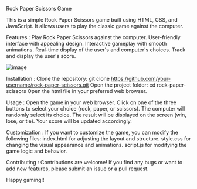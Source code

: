 Rock Paper Scissors Game

This is a simple Rock Paper Scissors game built using HTML, CSS, and JavaScript. It allows users to play the classic game against the computer.

Features : 
Play Rock Paper Scissors against the computer.
User-friendly interface with appealing design.
Interactive gameplay with smooth animations.
Real-time display of the user's and computer's choices.
Track and display the user's score.

![image](https://github.com/Bhakti087/rock-paper-scissor/assets/76544741/db6be41e-30a3-4bdf-ac66-7c147f76a781)

Installation : 
Clone the repository: git clone https://github.com/your-username/rock-paper-scissors.git
Open the project folder: cd rock-paper-scissors
Open the html file in your preferred web browser.

Usage : 
Open the game in your web browser.
Click on one of the three buttons to select your choice (rock, paper, or scissors).
The computer will randomly select its choice.
The result will be displayed on the screen (win, lose, or tie).
Your score will be updated accordingly.

Customization : 
If you want to customize the game, you can modify the following files:
index.html for adjusting the layout and structure.
style.css for changing the visual appearance and animations.
script.js for modifying the game logic and behavior.

Contributing : 
Contributions are welcome! If you find any bugs or want to add new features, please submit an issue or a pull request.

Happy gaming!!
